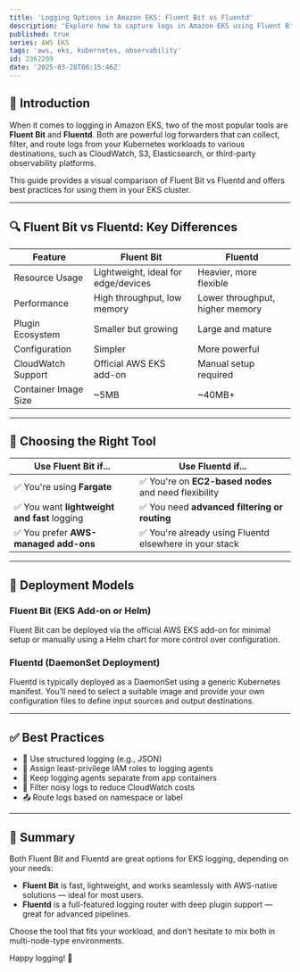 ```yaml
---
title: 'Logging Options in Amazon EKS: Fluent Bit vs Fluentd'
description: 'Explore how to capture logs in Amazon EKS using Fluent Bit and Fluentd, with comparisons, best practices, and deployment tips.'
published: true
series: AWS EKS
tags: 'aws, eks, kubernetes, observability'
id: 2362209
date: '2025-03-28T08:15:46Z'
---
```


## 📘 Introduction

When it comes to logging in Amazon EKS, two of the most popular tools are **Fluent Bit** and **Fluentd**. Both are powerful log forwarders that can collect, filter, and route logs from your Kubernetes workloads to various destinations, such as CloudWatch, S3, Elasticsearch, or third-party observability platforms.

This guide provides a visual comparison of Fluent Bit vs Fluentd and offers best practices for using them in your EKS cluster.

---

## 🔍 Fluent Bit vs Fluentd: Key Differences

| Feature              | Fluent Bit                          | Fluentd                         |
| -------------------- | ----------------------------------- | ------------------------------- |
| Resource Usage       | Lightweight, ideal for edge/devices | Heavier, more flexible          |
| Performance          | High throughput, low memory         | Lower throughput, higher memory |
| Plugin Ecosystem     | Smaller but growing                 | Large and mature                |
| Configuration        | Simpler                             | More powerful                   |
| CloudWatch Support   | Official AWS EKS add-on             | Manual setup required           |
| Container Image Size | \~5MB                               | \~40MB+                         |

---

## 🤔 Choosing the Right Tool

| Use Fluent Bit if...                        | Use Fluentd if...                                      |
| ------------------------------------------- | ------------------------------------------------------ |
| ✅ You're using **Fargate**                  | ✅ You're on **EC2-based nodes** and need flexibility   |
| ✅ You want **lightweight and fast** logging | ✅ You need **advanced filtering or routing**           |
| ✅ You prefer **AWS-managed add-ons**        | ✅ You're already using Fluentd elsewhere in your stack |

---

## 🚀 **Deployment** Models

### Fluent Bit (EKS Add-on or Helm)

Fluent Bit can be deployed via the official AWS EKS add-on for minimal setup or manually using a Helm chart for more control over configuration.

### Fluentd (DaemonSet Deployment)

Fluentd is typically deployed as a DaemonSet using a generic Kubernetes manifest. You’ll need to select a suitable image and provide your own configuration files to define input sources and output destinations.

---

## ✅ Best Practices

- 🧩 Use structured logging (e.g., JSON)
- 🔐 Assign least-privilege IAM roles to logging agents
- 🧼 Keep logging agents separate from app containers
- 🚦 Filter noisy logs to reduce CloudWatch costs
- 📤 Route logs based on namespace or label

---

## 🧾 Summary

Both Fluent Bit and Fluentd are great options for EKS logging, depending on your needs:

- **Fluent Bit** is fast, lightweight, and works seamlessly with AWS-native solutions — ideal for most users.
- **Fluentd** is a full-featured logging router with deep plugin support — great for advanced pipelines.

Choose the tool that fits your workload, and don’t hesitate to mix both in multi-node-type environments.

Happy logging! 📁

